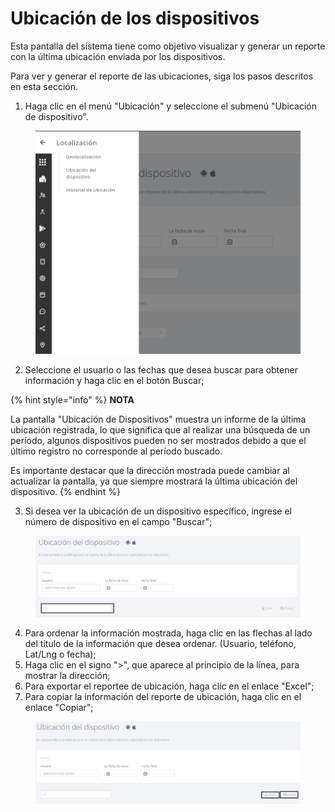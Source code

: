 # Ubicación de los dispositivos

Esta pantalla del sistema tiene como objetivo visualizar y generar un reporte con la última ubicación enviada por los dispositivos.

Para ver y generar el reporte de las ubicaciones, siga los pasos descritos en esta sección.

1. Haga clic en el menú "Ubicación" y seleccione el submenú "Ubicación de dispositivo".

<figure><img src="../.gitbook/assets/image (3) (1) (1).png" alt=""><figcaption></figcaption></figure>

2. Seleccione el usuario o las fechas que desea buscar para obtener información y haga clic en el botón Buscar;

{% hint style="info" %}
**NOTA**&#x20;

La pantalla "Ubicación de Dispositivos" muestra un informe de la última ubicación registrada, lo que significa que al realizar una búsqueda de un período, algunos dispositivos pueden no ser mostrados debido a que el último registro no corresponde al período buscado.&#x20;

Es importante destacar que la dirección mostrada puede cambiar al actualizar la pantalla, ya que siempre mostrará la última ubicación del dispositivo.
{% endhint %}

3. Si desea ver la ubicación de un dispositivo específico, ingrese el número de dispositivo en el campo "Buscar";

<figure><img src="../.gitbook/assets/Captura de tela 2023-11-03 093049.png" alt=""><figcaption></figcaption></figure>

4. Para ordenar la información mostrada, haga clic en las flechas al lado del título de la información que desea ordenar. (Usuario, teléfono, Lat/Lng o fecha);
5. Haga clic en el signo ">", que aparece al principio de la línea, para mostrar la dirección;
6. Para exportar el reportee de ubicación, haga clic en el enlace "Excel";
7. Para copiar la información del reporte de ubicación, haga clic en el enlace "Copiar";

<figure><img src="../.gitbook/assets/Captura de tela 2023-11-03 093323.png" alt=""><figcaption></figcaption></figure>
